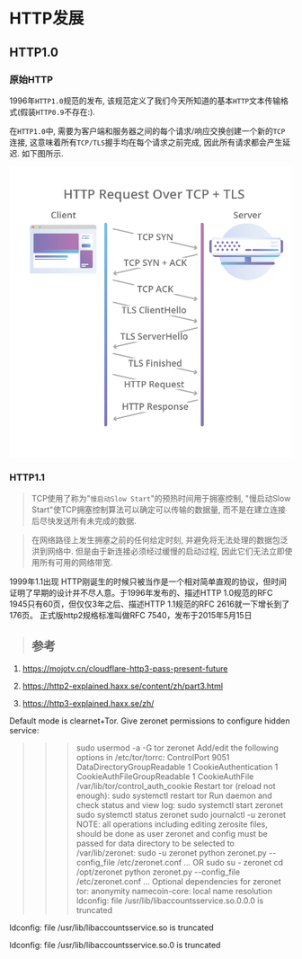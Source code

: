 # HTTP发展

## HTTP1.0

### 原始HTTP

1996年`HTTP1.0`规范的发布, 该规范定义了我们今天所知道的基本`HTTP`文本传输格式(假装`HTTP0.9`不存在:). 

在`HTTP1.0`中, 需要为客户端和服务器之间的每个请求/响应交换创建一个新的`TCP`连接, 这意味着所有`TCP/TLS`握手均在每个请求之前完成, 因此所有请求都会产生延迟. 如下图所示.

![HTTP1.0连接及传输示意](./http1.0.png)

### HTTP1.1

> TCP使用了称为"`慢启动Slow Start`"的预热时间用于拥塞控制, "慢启动Slow Start"使TCP拥塞控制算法可以确定可以传输的数据量, 而不是在建立连接后尽快发送所有未完成的数据.

> 在网络路径上发生拥塞之前的任何给定时刻, 并避免将无法处理的数据包泛洪到网络中. 但是由于新连接必须经过缓慢的启动过程, 因此它们无法立即使用所有可用的网络带宽.

1999年1.1出现
HTTP刚诞生的时候只被当作是一个相对简单直观的协议，但时间证明了早期的设计并不尽人意。于1996年发布的、描述HTTP 1.0规范的RFC 1945只有60页，但仅仅3年之后、描述HTTP 1.1规范的RFC 2616就一下增长到了176页。
正式版http2规格标准叫做RFC 7540，发布于2015年5月15日

> ## 参考

1. https://mojotv.cn/cloudflare-http3-pass-present-future

1. https://http2-explained.haxx.se/content/zh/part3.html

2. https://http3-explained.haxx.se/zh/

Default mode is clearnet+Tor. Give zeronet permissions to configure hidden service:
>>>   sudo usermod -a -G tor zeronet
>>> Add/edit the following options in /etc/tor/torrc:
>>>   ControlPort 9051
>>>   DataDirectoryGroupReadable 1
>>>   CookieAuthentication 1
>>>   CookieAuthFileGroupReadable 1
>>>   CookieAuthFile /var/lib/tor/control_auth_cookie
>>> Restart tor (reload not enough):
>>>   sudo systemctl restart tor
>>> Run daemon and check status and view log:
>>>   sudo systemctl start zeronet
>>>   sudo systemctl status zeronet
>>>   sudo journalctl -u zeronet
>>> NOTE: all operations including editing zerosite files,
>>>       should be done as user zeronet and config must be passed
>>>       for data directory to be selected to /var/lib/zeronet: 
>>>   sudo -u zeronet python zeronet.py --config_file /etc/zeronet.conf ...
>>>      OR
>>>   sudo su - zeronet
>>>   cd /opt/zeronet
>>>   python zeronet.py --config_file /etc/zeronet.conf ...
Optional dependencies for zeronet
    tor: anonymity
    namecoin-core: local name resolution
ldconfig: file /usr/lib/libaccountsservice.so.0.0.0 is truncated

ldconfig: file /usr/lib/libaccountsservice.so is truncated

ldconfig: file /usr/lib/libaccountsservice.so.0 is truncated

